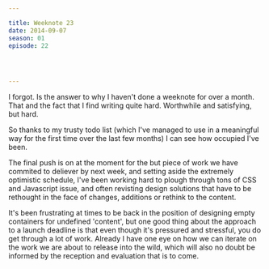 ```yaml
---

title: Weeknote 23
date: 2014-09-07
season: 01
episode: 22




---
```


I forgot. Is the answer to why I haven't done a weeknote for over a month. That and the fact that I find writing quite hard. Worthwhile and satisfying, but hard.

So thanks to my trusty todo list (which I've managed to use in a meaningful way for the first time over the last few months) I can see how occupied I've been.

The final push is on at the moment for the but piece of work we have commited to deliever by next week, and setting aside the extremely optimistic schedule, I've been working hard to plough through tons of CSS and Javascript issue, and often revisting design solutions that have to be rethought in the face of changes, additions or rethink to the content.

It's been frustrating at times to be back in the position of designing empty containers for undefined 'content', but one good thing about the approach to a launch deadline is that even though it's pressured and stressful, you do get through a lot of work. Already I have one eye on how we can iterate on the work we are about to release into the wild, which will also no doubt be informed by the reception and evaluation that is to come.

